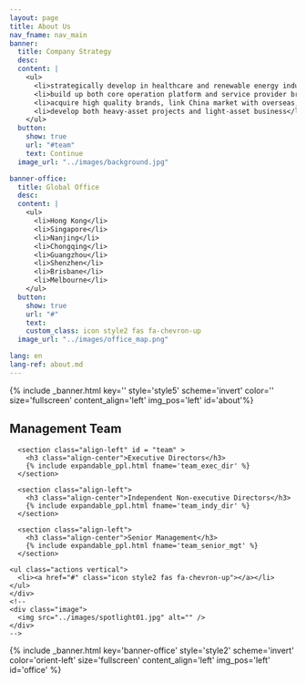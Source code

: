 ```yaml
---
layout: page
title: About Us
nav_fname: nav_main
banner:
  title: Company Strategy
  desc:
  content: |
    <ul>
      <li>strategically develop in healthcare and renewable energy industries</li>
      <li>build up both core operation platform and service provider brands</li>
      <li>acquire high quality brands, link China market with overseas, build up the whole industry link</li>
      <li>develop both heavy-asset projects and light-asset business</li>
    </ul>
  button:
    show: true
    url: "#team"
    text: Continue
  image_url: "../images/background.jpg"

banner-office:
  title: Global Office
  desc:
  content: |
    <ul>
      <li>Hong Kong</li>
      <li>Singapore</li>
      <li>Nanjing</li>
      <li>Chongqing</li>
      <li>Guangzhou</li>
      <li>Shenzhen</li>
      <li>Brisbane</li>
      <li>Melbourne</li>
    </ul>
  button:
    show: true
    url: "#"
    text:
    custom_class: icon style2 fas fa-chevron-up
  image_url: "../images/office_map.png"

lang: en
lang-ref: about.md
---
```


<!-- Welcome Banner -->

{% include _banner.html key='' style='style5' scheme='invert' color='' size='fullscreen' content_align='left' img_pos='left' id='about'%}

<!-- Management Team -->
<!-- Wrapper -->
<section class="wrapper style2 align-center" >
    <div class="inner medium">
      <h2 >Management Team</h2>

      <section class="align-left" id = "team" >
        <h3 class="align-center">Executive Directors</h3>
        {% include expandable_ppl.html fname='team_exec_dir' %}
      </section>

      <section class="align-left">
        <h3 class="align-center">Independent Non-executive Directors</h3>
        {% include expandable_ppl.html fname='team_indy_dir' %}
      </section>

      <section class="align-left">
        <h3 class="align-center">Senior Management</h3>
        {% include expandable_ppl.html fname='team_senior_mgt' %}
      </section>

    <ul class="actions vertical">
      <li><a href="#" class="icon style2 fas fa-chevron-up"></a></li>
    </ul>
    </div>
    <!--
    <div class="image">
      <img src="../images/spotlight01.jpg" alt="" />
    </div>
    -->

</section>

<!-- Global Office -->

{% include _banner.html key='banner-office' style='style2' scheme='invert' color='orient-left' size='fullscreen' content_align='left' img_pos='left' id='office' %}

